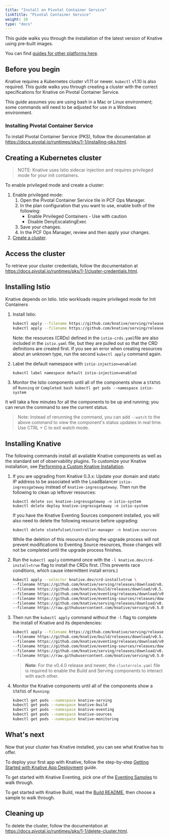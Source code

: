 ```yaml
---
title: "Install on Pivotal Container Service"
linkTitle: "Pivotal Container Service"
weight: 10
type: "docs"
---
```


This guide walks you through the installation of the latest version of Knative
using pre-built images.

You can find [guides for other platforms here](./README.md).

## Before you begin

Knative requires a Kubernetes cluster v1.11 or newer. `kubectl` v1.10 is also
required. This guide walks you through creating a cluster with the correct
specifications for Knative on Pivotal Container Service.

This guide assumes you are using bash in a Mac or Linux environment; some
commands will need to be adjusted for use in a Windows environment.

### Installing Pivotal Container Service

To install Pivotal Container Service (PKS), follow the documentation at
https://docs.pivotal.io/runtimes/pks/1-1/installing-pks.html.

## Creating a Kubernetes cluster

> NOTE: Knative uses Istio sidecar injection and requires privileged mode for
> your init containers.

To enable privileged mode and create a cluster:

1. Enable privileged mode:
   1. Open the Pivotal Container Service tile in PCF Ops Manager.
   1. In the plan configuration that you want to use, enable both of the
      following:
      - Enable Privileged Containers - Use with caution
      - Disable DenyEscalatingExec
   1. Save your changes.
   1. In the PCF Ops Manager, review and then apply your changes.
1. [Create a cluster](https://docs.pivotal.io/runtimes/pks/1-1/create-cluster.html).

## Access the cluster

To retrieve your cluster credentials, follow the documentation at
https://docs.pivotal.io/runtimes/pks/1-1/cluster-credentials.html.

## Installing Istio

Knative depends on Istio. Istio workloads require privileged mode for Init
Containers

1. Install Istio:

   ```bash
   kubectl apply --filename https://github.com/knative/serving/releases/download/v0.5.0/istio-crds.yaml && \
   kubectl apply --filename https://github.com/knative/serving/releases/download/v0.5.0/istio.yaml
   ```

   Note: the resources (CRDs) defined in the `istio-crds.yaml`file are also
   included in the `istio.yaml` file, but they are pulled out so that the CRD
   definitions are created first. If you see an error when creating resources
   about an unknown type, run the second `kubectl apply` command again.

1. Label the default namespace with `istio-injection=enabled`:
   ```bash
   kubectl label namespace default istio-injection=enabled
   ```
1. Monitor the Istio components until all of the components show a `STATUS` of
   `Running` or `Completed`: `bash kubectl get pods --namespace istio-system`

It will take a few minutes for all the components to be up and running; you can
rerun the command to see the current status.

> Note: Instead of rerunning the command, you can add `--watch` to the above
> command to view the component's status updates in real time. Use CTRL + C to
> exit watch mode.

## Installing Knative

The following commands install all available Knative components as well as the
standard set of observability plugins. To customize your Knative installation,
see [Performing a Custom Knative Installation](./Knative-custom-install.md).

1. If you are upgrading from Knative 0.3.x: Update your domain and static IP
   address to be associated with the LoadBalancer `istio-ingressgateway` instead
   of `knative-ingressgateway`. Then run the following to clean up leftover
   resources:

   ```
   kubectl delete svc knative-ingressgateway -n istio-system
   kubectl delete deploy knative-ingressgateway -n istio-system
   ```

   If you have the Knative Eventing Sources component installed, you will also
   need to delete the following resource before upgrading:

   ```
   kubectl delete statefulset/controller-manager -n knative-sources
   ```

   While the deletion of this resource during the upgrade process will not
   prevent modifications to Eventing Source resources, those changes will not be
   completed until the upgrade process finishes.

1. Run the `kubectl apply` command once with the `-l knative.dev/crd-install=true`
   flag to install the CRDs first. (This prevents race conditions, which
   cause intermittent install errors.)

   ```bash
   kubectl apply --selector knative.dev/crd-install=true \
   --filename https://github.com/knative/serving/releases/download/v0.5.0/serving.yaml \
   --filename https://github.com/knative/build/releases/download/v0.5.0/build.yaml \
   --filename https://github.com/knative/eventing/releases/download/v0.5.0/release.yaml \
   --filename https://github.com/knative/eventing-sources/releases/download/v0.5.0/eventing-sources.yaml \
   --filename https://github.com/knative/serving/releases/download/v0.5.0/monitoring.yaml \
   --filename https://raw.githubusercontent.com/knative/serving/v0.5.0/third_party/config/build/clusterrole.yaml
   ```

1. Then run the `kubectl apply` command without the `-l` flag to complete the
   install of Knative and its dependencies:

   ```bash
   kubectl apply --filename https://github.com/knative/serving/releases/download/v0.5.0/serving.yaml \
   --filename https://github.com/knative/build/releases/download/v0.5.0/build.yaml \
   --filename https://github.com/knative/eventing/releases/download/v0.5.0/release.yaml \
   --filename https://github.com/knative/eventing-sources/releases/download/v0.5.0/eventing-sources.yaml \
   --filename https://github.com/knative/serving/releases/download/v0.5.0/monitoring.yaml \
   --filename https://raw.githubusercontent.com/knative/serving/v0.5.0/third_party/config/build/clusterrole.yaml
   ```

   > **Note**: For the v0.4.0 release and newer, the `clusterrole.yaml` file is
   > required to enable the Build and Serving components to interact with each
   > other.

1. Monitor the Knative components until all of the components show a `STATUS` of
   `Running`:
   ```bash
   kubectl get pods --namespace knative-serving
   kubectl get pods --namespace knative-build
   kubectl get pods --namespace knative-eventing
   kubectl get pods --namespace knative-sources
   kubectl get pods --namespace knative-monitoring
   ```

## What's next

Now that your cluster has Knative installed, you can see what Knative has to
offer.

To deploy your first app with Knative, follow the step-by-step
[Getting Started with Knative App Deployment](./getting-started-knative-app.md)
guide.

To get started with Knative Eventing, pick one of the
[Eventing Samples](../eventing/samples/) to walk through.

To get started with Knative Build, read the [Build README](../build/README.md),
then choose a sample to walk through.

## Cleaning up

To delete the cluster, follow the documentation at
https://docs.pivotal.io/runtimes/pks/1-1/delete-cluster.html.
